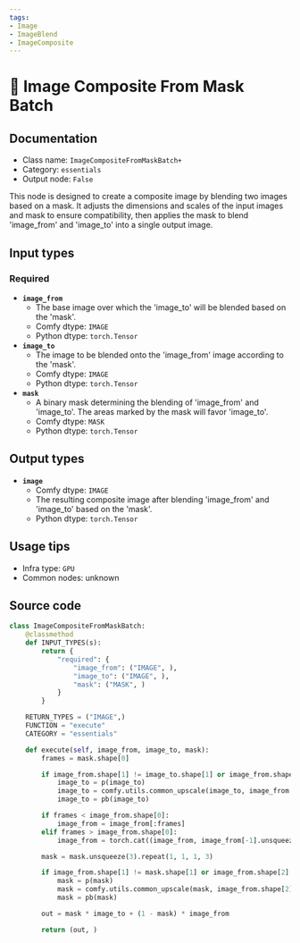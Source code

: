 ```yaml
---
tags:
- Image
- ImageBlend
- ImageComposite
---
```


# 🔧 Image Composite From Mask Batch
## Documentation
- Class name: `ImageCompositeFromMaskBatch+`
- Category: `essentials`
- Output node: `False`

This node is designed to create a composite image by blending two images based on a mask. It adjusts the dimensions and scales of the input images and mask to ensure compatibility, then applies the mask to blend 'image_from' and 'image_to' into a single output image.
## Input types
### Required
- **`image_from`**
    - The base image over which the 'image_to' will be blended based on the 'mask'.
    - Comfy dtype: `IMAGE`
    - Python dtype: `torch.Tensor`
- **`image_to`**
    - The image to be blended onto the 'image_from' image according to the 'mask'.
    - Comfy dtype: `IMAGE`
    - Python dtype: `torch.Tensor`
- **`mask`**
    - A binary mask determining the blending of 'image_from' and 'image_to'. The areas marked by the mask will favor 'image_to'.
    - Comfy dtype: `MASK`
    - Python dtype: `torch.Tensor`
## Output types
- **`image`**
    - Comfy dtype: `IMAGE`
    - The resulting composite image after blending 'image_from' and 'image_to' based on the 'mask'.
    - Python dtype: `torch.Tensor`
## Usage tips
- Infra type: `GPU`
- Common nodes: unknown


## Source code
```python
class ImageCompositeFromMaskBatch:
    @classmethod
    def INPUT_TYPES(s):
        return {
            "required": {
                "image_from": ("IMAGE", ),
                "image_to": ("IMAGE", ),
                "mask": ("MASK", )
            }
        }

    RETURN_TYPES = ("IMAGE",)
    FUNCTION = "execute"
    CATEGORY = "essentials"

    def execute(self, image_from, image_to, mask):
        frames = mask.shape[0]

        if image_from.shape[1] != image_to.shape[1] or image_from.shape[2] != image_to.shape[2]:
            image_to = p(image_to)
            image_to = comfy.utils.common_upscale(image_to, image_from.shape[2], image_from.shape[1], upscale_method='bicubic', crop='center')
            image_to = pb(image_to)

        if frames < image_from.shape[0]:
            image_from = image_from[:frames]
        elif frames > image_from.shape[0]:
            image_from = torch.cat((image_from, image_from[-1].unsqueeze(0).repeat(frames-image_from.shape[0], 1, 1, 1)), dim=0)

        mask = mask.unsqueeze(3).repeat(1, 1, 1, 3)

        if image_from.shape[1] != mask.shape[1] or image_from.shape[2] != mask.shape[2]:
            mask = p(mask)
            mask = comfy.utils.common_upscale(mask, image_from.shape[2], image_from.shape[1], upscale_method='bicubic', crop='center')
            mask = pb(mask)

        out = mask * image_to + (1 - mask) * image_from

        return (out, )

```
